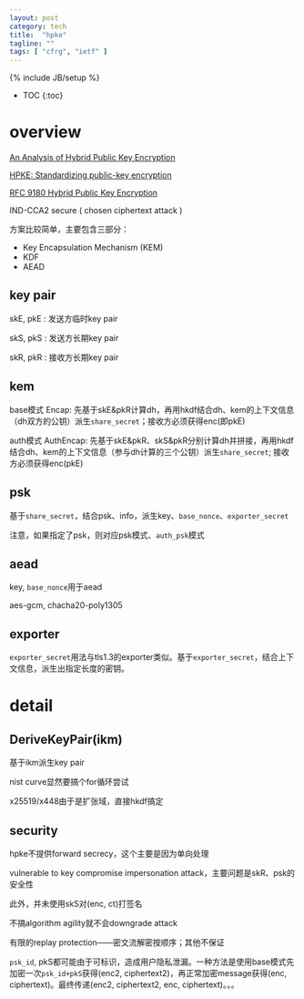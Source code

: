 ```yaml
---
layout: post
category: tech
title:  "hpke"
tagline: ""
tags: [ "cfrg", "ietf" ] 
---
```

{% include JB/setup %}

* TOC
{:toc}

# overview

[An Analysis of Hybrid Public Key Encryption](https://eprint.iacr.org/2020/243.pdf)

[HPKE: Standardizing public-key encryption](https://blog.cloudflare.com/hybrid-public-key-encryption/)

[RFC 9180 Hybrid Public Key Encryption](https://www.rfc-editor.org/rfc/rfc9180.html)

IND-CCA2 secure ( chosen ciphertext attack )

方案比较简单，主要包含三部分：
- Key Encapsulation Mechanism (KEM)
- KDF
- AEAD 

## key pair

skE, pkE : 发送方临时key pair

skS, pkS : 发送方长期key pair

skR, pkR : 接收方长期key pair

## kem

base模式 Encap: 先基于skE&pkR计算dh，再用hkdf结合dh、kem的上下文信息（dh双方的公钥）派生`share_secret`；接收方必须获得enc(即pkE)

auth模式 AuthEncap: 先基于skE&pkR、skS&pkR分别计算dh并拼接，再用hkdf结合dh、kem的上下文信息（参与dh计算的三个公钥）派生`share_secret`; 接收方必须获得enc(pkE)

## psk

基于`share_secret`，结合psk、info，派生key、`base_nonce`、`exporter_secret`

注意，如果指定了psk，则对应psk模式、`auth_psk`模式

## aead

key, `base_nonce`用于aead

aes-gcm, chacha20-poly1305

## exporter

`exporter_secret`用法与tls1.3的exporter类似。基于`exporter_secret`，结合上下文信息，派生出指定长度的密钥。


# detail

## DeriveKeyPair(ikm)

基于ikm派生key pair

nist curve显然要搞个for循环尝试

x25519/x448由于是扩张域，直接hkdf搞定

## security

hpke不提供forward secrecy，这个主要是因为单向处理

vulnerable to key compromise impersonation attack，主要问题是skR、psk的安全性

此外，并未使用skS对(enc, ct)打签名

不搞algorithm agility就不会downgrade attack

有限的replay protection——密文流解密按顺序；其他不保证

`psk_id`, pkS都可能由于可标识，造成用户隐私泄漏。一种方法是使用base模式先加密一次`psk_id+pkS`获得(enc2, ciphertext2)，再正常加密message获得(enc, ciphertext)。最终传递(enc2, ciphertext2, enc, ciphertext)。。。


